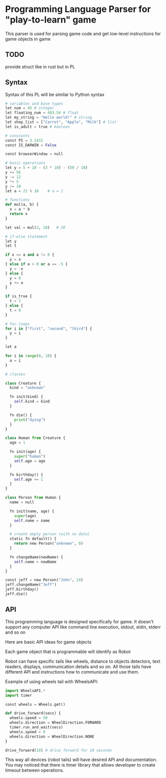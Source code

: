 # Programming Language Parser for "play-to-learn" game

This parser is used for parsing game code and get low-level instructions for game objects in game

## TODO

provide struct like in rust but in PL

## Syntax

Syntax of this PL will be similar to Python syntax

```python
# variables and base types
let num = 45 # integer
let floating_num = 403.54 # float
let my_string = "Hello world!" # string
let shop_list = ["Carrot", "Apple", "Milk"] # list
let is_adult = true # boolean

# constants
const PI = 3.1415
const IS_DARWIN = False

const browserWindow = null

# basic operations
let y = 5 + 10 - (3 * 10) - (50 / 10)
y += 56
y -= 12
y *= 5
y /= 10
let a = 21 % 10    # a = 1

# functions
def mul(a, b) {
  x = a * b
  return x
}

let val = mul(3, 10)   # 30

# if-else statement
let y
let t

if x == a and a != 0 {
  y = x
} else if a > 0 or a == -5 {
  y = -x
} else {
  y = 0
  y += a
}

if is_true {
  t = 1
} else {
  t = 0
}

# for-loops
for i in ["first", "second", "third"] {
  y = i
}

let a

for i in range(0, 10) {
  a = i
}

# classes

class Creature {
  kind = "unknown"

  fn init(kind) {
    self.kind = kind
  }

  fn die() {
    print("dying")
  }
}

class Human from Creature {
  age = 1

  fn init(age) {
    super("human")
    self.age = age
  }

  fn birthday() {
    self.age += 1
  }
}

class Person from Human {
  name = null

  fn init(name, age) {
    super(age)
    self.name = name
  }

  # create empty person (with no data)
  static fn default() {
    return new Person("unknown", 0)
  }

  fn changeName(newName) {
    self.name = newName
  }
}

const jeff = new Person("John", 24)
jeff.changeName("Jeff")
jeff.birthday()
jeff.die()

```

## API

This programming language is designed specifically for game. It doesn't support any computer API like command line execution, stdout, stdin, stderr and so on

Here are basic API ideas for game objects

Each game object that is programmable will identify as Robot

Robot can have specific tails like wheels, distance to objects detectors, text readers, displays, communication details and so on. All those tails have different API and instructions how to communicate and use them.

Example of using wheels tail with WheelsAPI:

```python
import WheelsAPI.*
import timer

const wheels = Wheels.get()

def drive_forward(secs) {
  wheels.speed = 50
  wheels.direction = WheelDirection.FORWARD
  timer.run_and_wait(secs)
  wheels.speed = 0
  wheels.direction = WheelDirection.NONE
}

drive_forward(10) # drive forward for 10 seconds

```

This way all devices (robot tails) will have desired API and documentation. You may noticed that there is timer library that allows developer to create timeout between operations.
